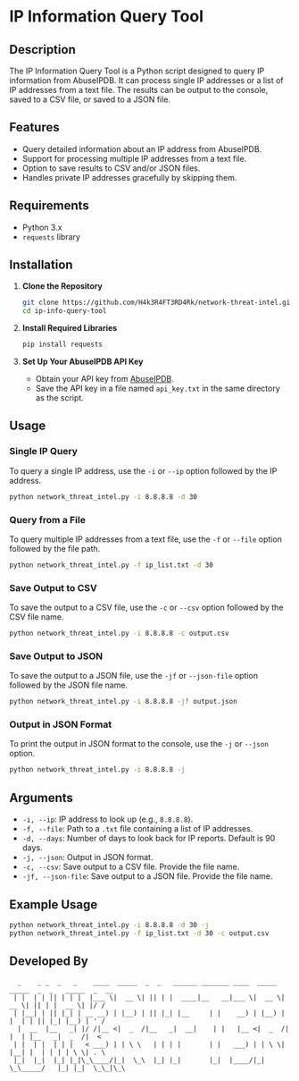 # IP Information Query Tool

## Description

The IP Information Query Tool is a Python script designed to query IP information from AbuseIPDB. It can process single IP addresses or a list of IP addresses from a text file. The results can be output to the console, saved to a CSV file, or saved to a JSON file.

## Features

- Query detailed information about an IP address from AbuseIPDB.
- Support for processing multiple IP addresses from a text file.
- Option to save results to CSV and/or JSON files.
- Handles private IP addresses gracefully by skipping them.

## Requirements

- Python 3.x
- `requests` library

## Installation

1. **Clone the Repository**
   ```bash
   git clone https://github.com/H4k3R4FT3RD4Rk/network-threat-intel.git
   cd ip-info-query-tool
   ```

2. **Install Required Libraries**
   ```bash
   pip install requests
   ```

3. **Set Up Your AbuseIPDB API Key**
   - Obtain your API key from [AbuseIPDB](https://www.abuseipdb.com/).
   - Save the API key in a file named `api_key.txt` in the same directory as the script.

## Usage

### Single IP Query

To query a single IP address, use the `-i` or `--ip` option followed by the IP address.

```bash
python network_threat_intel.py -i 8.8.8.8 -d 30
```

### Query from a File

To query multiple IP addresses from a text file, use the `-f` or `--file` option followed by the file path.

```bash
python network_threat_intel.py -f ip_list.txt -d 30
```

### Save Output to CSV

To save the output to a CSV file, use the `-c` or `--csv` option followed by the CSV file name.

```bash
python network_threat_intel.py -i 8.8.8.8 -c output.csv
```

### Save Output to JSON

To save the output to a JSON file, use the `-jf` or `--json-file` option followed by the JSON file name.

```bash
python network_threat_intel.py -i 8.8.8.8 -jf output.json
```

### Output in JSON Format

To print the output in JSON format to the console, use the `-j` or `--json` option.

```bash
python network_threat_intel.py -i 8.8.8.8 -j
```

## Arguments

- `-i, --ip`: IP address to look up (e.g., `8.8.8.8`).
- `-f, --file`: Path to a `.txt` file containing a list of IP addresses.
- `-d, --days`: Number of days to look back for IP reports. Default is 90 days.
- `-j, --json`: Output in JSON format.
- `-c, --csv`: Save output to a CSV file. Provide the file name.
- `-jf, --json-file`: Save output to a JSON file. Provide the file name.

## Example Usage

```bash
python network_threat_intel.py -i 8.8.8.8 -d 30 -j
python network_threat_intel.py -f ip_list.txt -d 30 -c output.csv
```

## Developed By

```
  _    _ _  _   _    ____  _____  _  _   ______ _______ ____  _____  _____  _  _   _____  _  __
 | |  | | || | | |  |___ \|  __ \| || | |  ____|__   __|___ \|  __ \|  __ \| || | |  __ \| |/ /
 | |__| | || |_| | __ __) | |__) | || |_| |__     | |    __) | |__) | |  | | || |_| |__) | ' / 
  |  __  |__   _| |/ /|__ <|  _  /|__   _|  __|    | |   |__ <|  _  /| |  | |__   _|  _  /|  <  
 | |  | |  | | |   < ___) | | \ \   | | | |       | |   ___) | | \ \| |__| |  | | | | \ \| . \ 
 |_|  |_|  |_| |_|\_\____/|_|  \_\  |_| |_|       |_|  |____/|_|  \_\_____/   |_| |_|  \_\_|\_\
```
```
